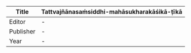 |Title | Tattvajñānasaṁsiddhi-mahāsukharakāśikā-ṭīkā 
| --- | --- 
|Editor | -
|Publisher | -
|Year | -